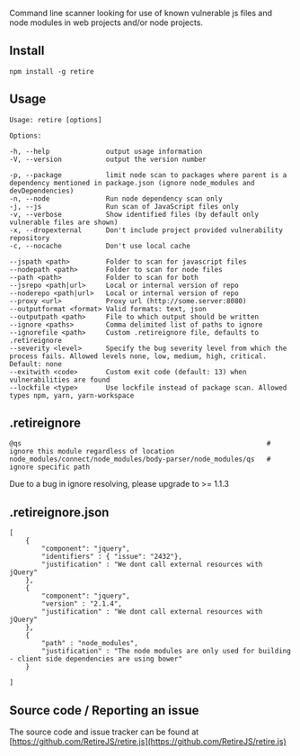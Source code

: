 Command line scanner looking for use of known vulnerable js files and node modules in web projects and/or node projects.

Install
-------

    npm install -g retire


Usage
-----

````
Usage: retire [options]

Options:

-h, --help              output usage information
-V, --version           output the version number

-p, --package           limit node scan to packages where parent is a dependency mentioned in package.json (ignore node_modules and devDependencies)
-n, --node              Run node dependency scan only
-j, --js                Run scan of JavaScript files only
-v, --verbose           Show identified files (by default only vulnerable files are shown)
-x, --dropexternal      Don't include project provided vulnerability repository
-c, --nocache           Don't use local cache

--jspath <path>         Folder to scan for javascript files
--nodepath <path>       Folder to scan for node files
--path <path>           Folder to scan for both
--jsrepo <path|url>     Local or internal version of repo
--noderepo <path|url>   Local or internal version of repo
--proxy <url>           Proxy url (http://some.server:8080)
--outputformat <format> Valid formats: text, json
--outputpath <path>     File to which output should be written
--ignore <paths>        Comma delimited list of paths to ignore
--ignorefile <path>     Custom .retireignore file, defaults to .retireignore
--severity <level>      Specify the bug severity level from which the process fails. Allowed levels none, low, medium, high, critical. Default: none
--exitwith <code>       Custom exit code (default: 13) when vulnerabilities are found
--lockfile <type>       Use lockfile instead of package scan. Allowed types npm, yarn, yarn-workspace
````

.retireignore 
-------------
````
@qs                                                             # ignore this module regardless of location
node_modules/connect/node_modules/body-parser/node_modules/qs   # ignore specific path
````
Due to a bug in ignore resolving, please upgrade to >= 1.1.3

.retireignore.json
------------------
````
[
	{ 
		"component": "jquery",
		"identifiers" : { "issue": "2432"},
		"justification" : "We dont call external resources with jQuery"
	},
	{ 
		"component": "jquery",
		"version" : "2.1.4",
		"justification" : "We dont call external resources with jQuery"
	},
	{
		"path" : "node_modules",
		"justification" : "The node modules are only used for building - client side dependencies are using bower"
	}

]
````

Source code / Reporting an issue
--------------------------------
The source code and issue tracker can be found at [https://github.com/RetireJS/retire.js](https://github.com/RetireJS/retire.js)
